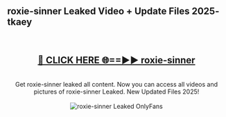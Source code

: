 <h2>roxie-sinner Leaked Video + Update Files 2025- tkaey</h2>
<br>
<div align="center">
<h2><a href="https://libra.edu.pl?roxie-sinner" rel="nofollow">🔴 CLICK HERE 🌐==►► roxie-sinner</a></h2>
<br>
Get roxie-sinner leaked all content. Now you can access all videos and pictures of roxie-sinner Leaked. New Updated Files 2025!
<br>
<br>
<a href="https://libra.edu.pl?roxie-sinner" rel="nofollow" data-target="animated-image.originalLink"><img src="https://i.ibb.co.com/WyWwxjT/player-gif2.gif" alt="roxie-sinner Leaked OnlyFans" style="max-width: 100%; display: inline-block;" data-target="animated-image.originalImage"></a>
</div>
<br>